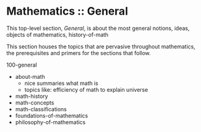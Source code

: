 # Mathematics :: General

This top-level section, *General*, is about the most general notions, ideas, objects of mathematics, history-of-math


This section houses the topics that are pervasive throughout mathematics, the prerequisites and primers for the sections that follow.


100-general
- about-math
  - nice summaries what math is
  - topics like: efficiency of math to explain universe
- math-history
- math-concepts
- math-classifications
- foundations-of-mathematics
- philosophy-of-mathematics

